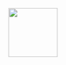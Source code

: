<div id="header" align="center">
  <img src="https://media.giphy.com/media/v1.Y2lkPTc5MGI3NjExcnYyYmZqaWdsbHltbHhhdW8xMzY4MHdoZjg5NWUweGdrYTBjaWVkaCZlcD12MV9naWZzX3NlYXJjaCZjdD1n/A06UFEx8jxEwU/giphy.gif" width="100"/>
</div>

<!--
**dr-divago/dr-divago** is a ✨ _special_ ✨ repository because its `README.md` (this file) appears on your GitHub profile.

Here are some ideas to get you started:

- 🔭 I’m currently working on ...
- 🌱 I’m currently learning ...
- 👯 I’m looking to collaborate on ...
- 🤔 I’m looking for help with ...
- 💬 Ask me about ...
- 📫 How to reach me: ...
- 😄 Pronouns: ...
- ⚡ Fun fact: ...
-->

